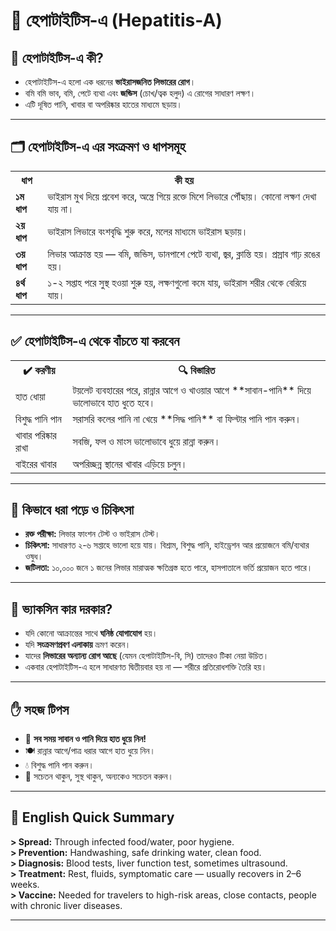 # 🦠 হেপাটাইটিস-এ (Hepatitis-A)

## 📌 হেপাটাইটিস-এ কী?

- হেপাটাইটিস-এ হলো এক ধরনের **ভাইরাসজনিত লিভারের রোগ**।
- বমি বমি ভাব, বমি, পেটে ব্যথা এবং **জন্ডিস** (চোখ/ত্বক হলুদ) এ রোগের সাধারণ লক্ষণ।
- এটি দূষিত পানি, খাবার বা অপরিষ্কার হাতের মাধ্যমে ছড়ায়।

---

## 🗂️ হেপাটাইটিস-এ এর সংক্রমণ ও ধাপসমূহ

<table>
  <tr>
    <th>ধাপ</th>
    <th>কী হয়</th>
  </tr>
  <tr>
    <td><b>১ম ধাপ</b></td>
    <td>ভাইরাস মুখ দিয়ে প্রবেশ করে, অন্ত্রে গিয়ে রক্তে মিশে লিভারে পৌঁছায়। কোনো লক্ষণ দেখা যায় না।</td>
  </tr>
  <tr>
    <td><b>২য় ধাপ</b></td>
    <td>ভাইরাস লিভারে বংশবৃদ্ধি শুরু করে, মলের মাধ্যমে ভাইরাস ছড়ায়।</td>
  </tr>
  <tr>
    <td><b>৩য় ধাপ</b></td>
    <td>লিভার আক্রান্ত হয় — বমি, জন্ডিস, ডানপাশে পেটে ব্যথা, জ্বর, ক্লান্তি হয়। প্রস্রাব গাঢ় রঙের হয়।</td>
  </tr>
  <tr>
    <td><b>৪র্থ ধাপ</b></td>
    <td>১-২ সপ্তাহ পরে সুস্থ হওয়া শুরু হয়, লক্ষণগুলো কমে যায়, ভাইরাস শরীর থেকে বেরিয়ে যায়।</td>
  </tr>
</table>

---

## ✅ হেপাটাইটিস-এ থেকে বাঁচতে যা করবেন

<table>
  <tr>
    <th>✔️ করণীয়</th>
    <th>🔍 বিস্তারিত</th>
  </tr>
  <tr>
    <td>হাত ধোয়া</td>
    <td>টয়লেট ব্যবহারের পরে, রান্নার আগে ও খাওয়ার আগে **সাবান-পানি** দিয়ে ভালোভাবে হাত ধুতে হবে।</td>
  </tr>
  <tr>
    <td>বিশুদ্ধ পানি পান</td>
    <td>সরাসরি কলের পানি না খেয়ে **সিদ্ধ পানি** বা ফিল্টার পানি পান করুন।</td>
  </tr>
  <tr>
    <td>খাবার পরিষ্কার রাখা</td>
    <td>সবজি, ফল ও মাংস ভালোভাবে ধুয়ে রান্না করুন।</td>
  </tr>
  <tr>
    <td>বাইরের খাবার</td>
    <td>অপরিচ্ছন্ন স্থানের খাবার এড়িয়ে চলুন।</td>
  </tr>
</table>

---

## 🧪 কিভাবে ধরা পড়ে ও চিকিৎসা

- **রক্ত পরীক্ষা:** লিভার ফাংশন টেস্ট ও ভাইরাস টেস্ট।
- **চিকিৎসা:** সাধারণত ২-৬ সপ্তাহে ভালো হয়ে যায়। বিশ্রাম, বিশুদ্ধ পানি, হাইড্রেশন আর প্রয়োজনে বমি/ব্যথার ওষুধ।
- **জটিলতা:** ১০,০০০ জনে ১ জনের লিভার মারাত্মক ক্ষতিগ্রস্ত হতে পারে, হাসপাতালে ভর্তি প্রয়োজন হতে পারে।

---

## 💉 ভ্যাকসিন কার দরকার?

- যদি কোনো আক্রান্তের সাথে **ঘনিষ্ঠ যোগাযোগ** হয়।
- যদি **সংক্রমণপ্রবণ এলাকায়** ভ্রমণ করেন।
- যাদের **লিভারের অন্যান্য রোগ আছে** (যেমন হেপাটাইটিস-বি, সি) তাদেরও টিকা নেয়া উচিত।
- একবার হেপাটাইটিস-এ হলে সাধারণত দ্বিতীয়বার হয় না — শরীরে প্রতিরোধশক্তি তৈরি হয়।

---

## ✋ সহজ টিপস

- 🧼 **সব সময় সাবান ও পানি দিয়ে হাত ধুয়ে নিন!**  
- 🍽️ রান্নার আগে/পাত্র ধরার আগে হাত ধুয়ে নিন।  
- 💧 বিশুদ্ধ পানি পান করুন।  
- 💪 সচেতন থাকুন, সুস্থ থাকুন, অন্যকেও সচেতন করুন।

---

## 📘 English Quick Summary

**> Spread:** Through infected food/water, poor hygiene.  
**> Prevention:** Handwashing, safe drinking water, clean food.  
**> Diagnosis:** Blood tests, liver function test, sometimes ultrasound.  
**> Treatment:** Rest, fluids, symptomatic care — usually recovers in 2–6 weeks.  
**> Vaccine:** Needed for travelers to high-risk areas, close contacts, people with chronic liver diseases.

---
